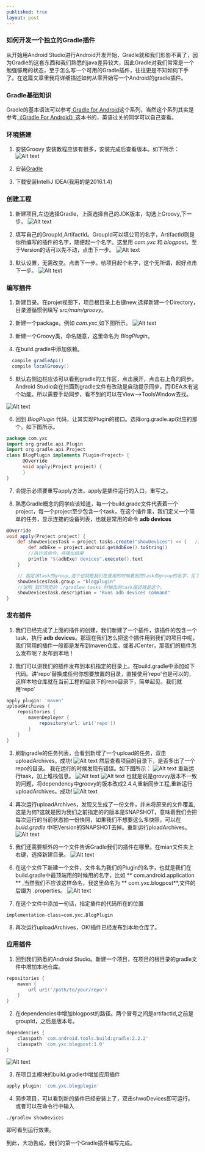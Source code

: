 ```yaml
---
published: true
layout: post
---
```

### 如何开发一个独立的Gradle插件

从开始用Android Studio进行Android开发开始，Gradle就和我们形影不离了，因为Gradle的这套东西和我们熟悉的java差异较大，因此Gradle对我们常常是一个勉强够用的状态，至于怎么写一个可用的Gradle插件，往往更是不知如何下手了。在这篇文章里我将详细描述如何从零开始写一个Android的gradle插件。

### Gradle基础知识
Gradle的基本语法可以参考[
Gradle for Android](https://segmentfault.com/a/1190000004229002)这个系列，当然这个系列其实是参考[《Gradle For Android》](https://pan.baidu.com/s/1qW9mpBm)这本书的，英语过关的同学可以自己查看。

### 环境搭建
1. 安装Groovy
  安装教程应该有很多，安装完成后查看版本。如下所示：
  ![Alt text](../images/groovy.jpeg)

2. 安装[Gradle](https://gradle.org/)

3. 下载安装IntelliJ IDEA(我用的是2016.1.4)

### 创建工程
1. 新建项目,左边选择Gradle，上面选择自己的JDK版本，勾选上Groovy,下一步。
![Alt text](../images/newproject.jpeg)

2. 填写自己的GroupId,ArtifactId。GroupId可以填公司的名字，ArtifactId则是你所编写的插件的名字，随便起一个名字。这里用 *com.yxc* 和 *blogpost*。至于Version的话可以先不动，点击下一步。
![Alt text](../images/chooseGroup.jpeg)

3. 默认设置，无需改变。点击下一步。给项目起个名字，这个无所谓，起好点击下一步。
![Alt text](../images/Snip20161120_7.png)

### 编写插件
1. 新建目录。在projet视图下，项目根目录上右键new,选择新建一个Directory，目录遵循惯例填写 *src/main/groovy*。

2. 新建一个package，例如 *com.yxc*,如下图所示。
![Alt text](../images/Snip20161120_9.png)

3. 新建一个Groovy类，命名随意，这里命名为 *BlogPlugin*。

4. 在build.gradle中添加依赖。
```groovy
  compile gradleApi()
  compile localGroovy()
```
5. 默认右侧边栏应该可以看到gradle的工作区，点击展开，点击右上角的同步。Android Studio会在扫面到gradle文件有改动是自动提示同步，而IDEA木有这个功能。所以需要手动同步，看不到的可以在View-->ToolsWindow去找。

  ![Alt text](../images/Snip20161120_12.png)

6. 回到 *BlogPlugin* 代码，让其实现Plugin的接口。选择org.gradle.api对应的那个。如下图所示。
```groovy
package com.yxc
import org.gradle.api.Plugin
import org.gradle.api.Project
class BlogPlugin implements Plugin<Project> {
      @Override
      void apply(Project project) {
      }
}
```

7. 会提示必须要重写apply方法，apply是插件运行的入口，重写之。

8. 熟悉Gradle概念的同学应该知道，每一个build.grade文件代表着一个project，每一个project至少包含一个task，在这个插件里，我们定义一个简单的任务，显示连接的设备列表，也就是常用的命令 **adb devices**
```groovy
@Override
void apply(Project project) {
    def showDevicesTask = project.tasks.create("showDevices") << {   //通过project的android属性来查找adb命令的路径
        def adbExe = project.android.getAdbExe().toString()
        //执行该命令，并输出结果
        println "${adbExe} devices".execute().text
    }

    // 指定该task的group,这个也就是我们在使用的时候看到的task的group的名字，见下文
    showDevicesTask.group = "blogplugin"
    //说明 我们常用的 ./gradlew tasks 时输出的task描述就是这个。
    showDevicesTask.description = "Runs adb devices command"
}
```

### 发布插件

1. 我们已经完成了上面的插件的创建，我们新建了一个插件，该插件的包含一个task，执行 **adb devices**。那现在我们怎么把这个插件用到我们的项目中呢，我们常用的插件一般都是发布到maven仓库，或者JCenter，那我们的插件怎么发布呢？发布到本地！

2. 我们可以讲我们的插件发布到本机指定的目录上。在build.gradle中添加如下代码。讲'repo'替换成任何你想要放置的目录，直接使用’repo'也是可以的，这样本地仓库就在当前工程的目录下的repo目录下，简单起见，我们就用‘repo’
``` groovy
apply plugin: 'maven'
uploadArchives {
    repositories {
        mavenDeployer {
            repository(url: uri('repo'))
        }  
    }
}
```

3. 刷新gradle的任务列表，会看到新增了一个upload的任务，双击uploadArchives。成功!
![Alt text](../images/Snip20161120_14.png)
然后查看项目的目录下，是否多出了一个repo的目录。
我在运行的时候发现有错误。如下图所示：
![Alt text](../images/Snip20161120_15.png)
重新运行task，加上堆栈信息。
![Alt text](../images/Snip20161120_16.png)
![Alt text](../images/Snip20161120_17.png)
也就是说是grovvy版本不一致的问题，将dependency中groovy的版本改成2.4.4,重新同步工程,重新运行uploadArchives。成功!
![Alt text](../images/Snip20161120_19.png)

4. 再次运行uploadArchives，发现又生成了一份文件，并未将原来的文件覆盖,这是为何?这就是因为我们之前指定的的版本是SNAPSHOT，意味着我们会把每次运行的当前状态拍一份快照，如果我们不想要这么多快照，可以在 *build.gradle* 中吧Version的SNAPSHOT去掉。重新运行ploadArchives。
![Alt text](../images/Snip20161120_20.png)

5. 我们还需要额外的一个文件告诉Gradle我们的插件在哪里。在mian文件夹上右键，选择新建目录。
![Alt text](../images/Snip20161120_21.png)

6. 在这个文件下新建一个文件，文件名为我们的Plugin的名字，也就是我们在build.gradle中最顶端用的时候用的名字，比如 ** com.android.application ** ,当然我们不应该这样命名，我这里命名为 ** com.yxc.blogpost**,文件的后缀为 .properties。
![Alt text](../images/Snip20161120_22.png)

7. 在这个文件中添加一句话，指定插件的代码所在的位置
```
implementation-class=com.yxc.BlogPlugin
```

8. 再次运行uploadArchives，OK!插件已经发布到本地仓库了。


### 应用插件
1. 回到我们熟悉的Android Studio。新建一个项目，在项目的根目录的gradle文件中增加本地仓库。
```groovy
repositories {
    maven {
        url uri('/path/to/your/repo')
    }
}
```

2. 在dependencies中增加blogpost的路径。两个冒号之间是artifactId,之前是groupId，之后是版本号。
```groovy
dependencies {
    classpath 'com.android.tools.build:gradle:2.2.2'
    classpath 'com.yxc:blogpost:1.0'
}
```
![Alt text](../images/Snip20161120_23.png)

3. 在项目主模块的build.gradle中增加应用插件
```groovy
apply plugin: 'com.yxc.blogplugin'
```

4. 同步项目，可以看到新的插件已经安装上了，双击shwoDevices即可运行。
或者可以在命令行中输入

```
./gradlew showDevices
```
即可看到运行效果。

到此，大功告成，我们的第一个Gradle插件编写完成。
